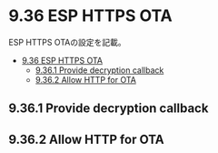 # 9.36 ESP HTTPS OTA
ESP HTTPS OTAの設定を記載。

- [9.36 ESP HTTPS OTA](#936-esp-https-ota)
  - [9.36.1 Provide decryption callback](#9361-provide-decryption-callback)
  - [9.36.2 Allow HTTP for OTA](#9362-allow-http-for-ota)

## 9.36.1 Provide decryption callback
## 9.36.2 Allow HTTP for OTA
